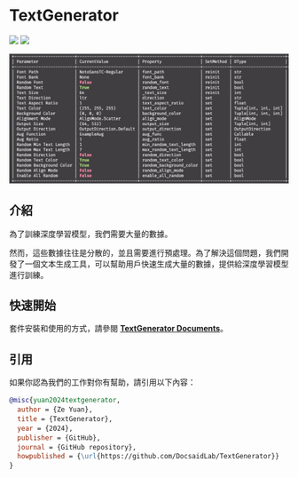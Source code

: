 # TextGenerator

<p align="left">
    <a href="./LICENSE"><img src="https://img.shields.io/badge/license-Apache%202-dfd.svg"></a>
    <a href=""><img src="https://img.shields.io/badge/python-3.8+-aff.svg"></a>
</p>

<div align="center">
    <img src="./docs/title.jpg" width="800">
</div>

## 介紹

為了訓練深度學習模型，我們需要大量的數據。

然而，這些數據往往是分散的，並且需要進行預處理。為了解決這個問題，我們開發了一個文本生成工具，可以幫助用戶快速生成大量的數據，提供給深度學習模型進行訓練。

## 快速開始

套件安裝和使用的方式，請參閱 [**TextGenerator Documents**](https://docsaid.org/textgenerator/intro/)。

## 引用

如果你認為我們的工作對你有幫助，請引用以下內容：

```bibtex
@misc{yuan2024textgenerator,
  author = {Ze Yuan},
  title = {TextGenerator},
  year = {2024},
  publisher = {GitHub},
  journal = {GitHub repository},
  howpublished = {\url{https://github.com/DocsaidLab/TextGenerator}}
}
```
